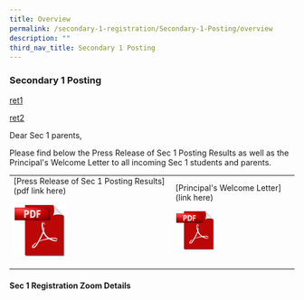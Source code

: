 ```yaml
---
title: Overview
permalink: /secondary-1-registration/Secondary-1-Posting/overview
description: ""
third_nav_title: Secondary 1 Posting
---
```

### Secondary 1 Posting

[ret1](/files/Press%20Release%20of%202021%20Sec%201%20Posting%20Results.pdf)

[ret2](/files/Welcome%20Letter%20to%20Sec%201%202022%20Students%20and%20Parents.pdf)

Dear Sec 1 parents,

Please find below the Press Release of Sec 1 Posting Results as well as the Principal's Welcome Letter to all incoming Sec 1 students and parents.

|  	|  	|
|---	|---	|
| [Press Release of Sec 1 Posting Results](pdf link here) <br> <p><a href="WEB"><img style="width:35%" src="/images/pdflogo.png">   	|  [Principal's Welcome Letter](link here) <br> <p><a href="WEB"><img style="width:35%" src="/images/pdflogo.png">	|
	
	
#### Sec 1 Registration Zoom Details
	
	
